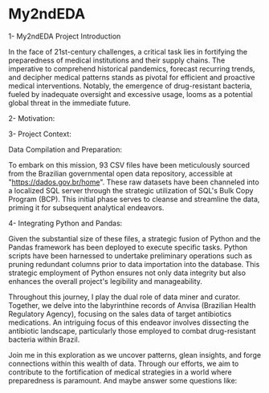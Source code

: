 # My2ndEDA

1- My2ndEDA Project Introduction   

In the face of 21st-century challenges, a critical task lies in fortifying the preparedness of medical institutions and their supply chains. The imperative to comprehend historical pandemics, forecast recurring trends, and decipher medical patterns stands as pivotal for efficient and proactive medical interventions. Notably, the emergence of drug-resistant bacteria, fueled by inadequate oversight and excessive usage, looms as a potential global threat in the immediate future.


2- Motivation:  


3- Project Context:         

Data Compilation and Preparation: 

To embark on this mission, 93 CSV files have been meticulously sourced from the Brazilian governmental open data repository, accessible at "https://dados.gov.br/home". These raw datasets have been channeled into a localized SQL server through the strategic utilization of SQL's Bulk Copy Program (BCP). This initial phase serves to cleanse and streamline the data, priming it for subsequent analytical endeavors.

4- Integrating Python and Pandas:

Given the substantial size of these files, a strategic fusion of Python and the Pandas framework has been deployed to execute specific tasks. Python scripts have been harnessed to undertake preliminary operations such as pruning redundant columns prior to data importation into the database. This strategic employment of Python ensures not only data integrity but also enhances the overall project's legibility and manageability.

Throughout this journey, I play the dual role of data miner and curator. Together, we delve into the labyrinthine records of Anvisa (Brazilian Health Regulatory Agency), focusing on the sales data of target antibiotics medications. An intriguing focus of this endeavor involves dissecting the antibiotic landscape, particularly those employed to combat drug-resistant bacteria within Brazil.

Join me in this exploration as we uncover patterns, glean insights, and forge connections within this wealth of data. Through our efforts, we aim to contribute to the fortification of medical strategies in a world where preparedness is paramount. And maybe answer some questions like: 
